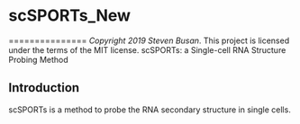 # scSPORTs_New
===============
*Copyright 2019 Steven Busan*. This project is licensed under the terms of the 
MIT license.
scSPORTs: a Single-cell RNA Structure Probing Method


## Introduction
scSPORTs is a method to probe the RNA secondary structure in single cells. 
